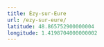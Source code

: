 ```yaml
---
title: Ézy-sur-Eure
url: /ezy-sur-eure/
latitude: 48.865752900000004
longitude: 1.4198704000000002
---
```

